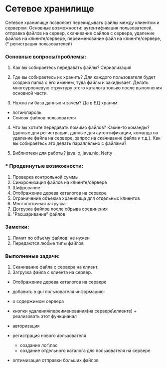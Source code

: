 # Сетевое хранилище

Сетевое хранилище позволяет перекидывать файлы между клиентом и сервером.
Основные возможности: аутентификация пользователей, отправка файлов на сервер, 
скачивание файлов с сервера, удаление файлов на клиенте/сервере, 
переименование файл на клиенте/сервере, (* регистрация пользователей)

### Основные вопросы/проблемы:
1. Как вы собираетесь передавать файлы?
Сериализация

2. Где вы собираетесь их хранить?
Для каждого пользователя будет создана папка с его именем, туда файлы и закидывает.
Делать многоуровневую структуру этого каталога только после выполнения основной части.

3. Нужна ли база данных и зачем?
Да в БД храним:
- логин\пароль
- Список файлов пользователя

4. Что вы хотите передавать помимо файлов?
Какие-то команды? (данные для регистрации, данные для аутентификации, команда на удаление 
файла на сервере, запрос на скачивание файла и т.д.). Как вы собираетесь это делать параллельно 
с файлами?

5. Библиотеки для работы?
java.io, java.nio, Netty

### \* Продвинутые возможности:
1. Проверка контрольной суммы 
2. Синхронизация файлов на клиенте/сервере
3. Шифрование
4. Отображение дерева каталогов на сервере
5. Ограничение объекма хранилища для отдельных клиентов
6. Многопоточная загрузка
7. Догрузка файлов после обрыва соединения
8. "Расшаривание" файлов

### Заметки:
1. Лимит по объему файлов: не нужен
2. Передаются любые типы файлов

### Выполненые задачи:
1. Скачивание файла с сервера на клиент.
2. Загрузка файла с клиента на сервер.

- Отображение дерева каталогов на сервере

- добавить в gui пользователя информацию:
 - о содержимом сервера
 - кнопки удаления\переименования(на сервере\клиенте) + реализовать этот функцианал

- авторизация

- регистрация нового аользователя
    - создание лог\пас
    - создание отдельного каталога для пользователя на сервере

- оптимизация отправки больших файлов